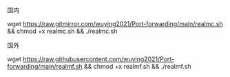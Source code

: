 国内


wget https://raw.gitmirror.com/wuying2021/Port-forwarding/main/realmc.sh && chmod +x realmc.sh && ./realmc.sh



国外


wget https://raw.githubusercontent.com/wuying2021/Port-forwarding/main/realmf.sh && chmod +x realmf.sh && ./realmf.sh
